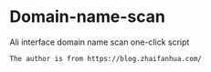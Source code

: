 # Domain-name-scan

Ali interface domain name scan one-click script

    The author is from https://blog.zhaifanhua.com/
